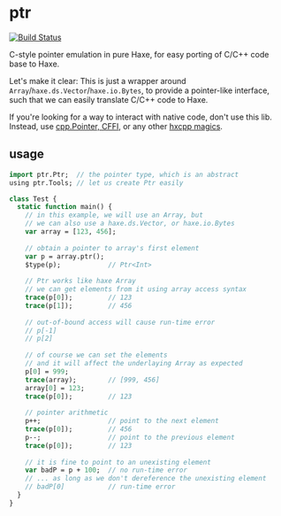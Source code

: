 # ptr

[![Build Status](https://travis-ci.org/andyli/ptr.svg?branch=master)](https://travis-ci.org/andyli/ptr)

C-style pointer emulation in pure Haxe, for easy porting of C/C++ code base to Haxe.

Let's make it clear: This is just a wrapper around `Array`/`haxe.ds.Vector`/`haxe.io.Bytes`, to provide a pointer-like interface, such that we can easily translate C/C++ code to Haxe.

If you're looking for a way to interact with native code, don't use this lib. Instead, use [cpp.Pointer, CFFI](http://gamehaxe.com/2015/06/17/wwx2015/), or any other [hxcpp magics](http://haxe.io/roundups/wwx/c++-magic/).

## usage

```haxe
import ptr.Ptr;  // the pointer type, which is an abstract
using ptr.Tools; // let us create Ptr easily

class Test {
  static function main() {
    // in this example, we will use an Array, but
    // we can also use a haxe.ds.Vector, or haxe.io.Bytes
    var array = [123, 456];
    
    // obtain a pointer to array's first element
    var p = array.ptr();
    $type(p);            // Ptr<Int>
    
    // Ptr works like haxe Array
    // we can get elements from it using array access syntax
    trace(p[0]);         // 123
    trace(p[1]);         // 456
    
    // out-of-bound access will cause run-time error
    // p[-1]
    // p[2]
    
    // of course we can set the elements
    // and it will affect the underlaying Array as expected
    p[0] = 999;
    trace(array);        // [999, 456]
    array[0] = 123;
    trace(p[0]);         // 123
    
    // pointer arithmetic
    p++;                 // point to the next element
    trace(p[0]);         // 456
    p--;                 // point to the previous element
    trace(p[0]);         // 123
    
    // it is fine to point to an unexisting element
    var badP = p + 100;  // no run-time error
    // ... as long as we don't dereference the unexisting element
    // badP[0]           // run-time error
  }
}
```

